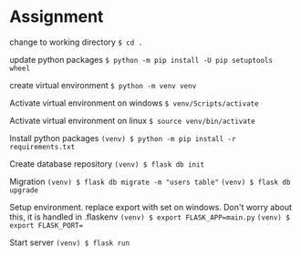 

Assignment
==========

change to working directory
```$ cd .```

update python packages
```$ python -m pip install -U pip setuptools wheel ```

create virtual environment
```$ python -m venv venv```

Activate virtual environment on windows
```$ venv/Scripts/activate```

Activate virtual environment on linux
```$ source venv/bin/activate```

Install python packages
```(venv) $ python -m pip install -r requirements.txt```

Create database repository
```(venv) $ flask db init```

Migration
```(venv) $ flask db migrate -m "users table"```
```(venv) $ flask db upgrade```

Setup environment. replace export with set on windows.
Don't worry about this, it is handled in .flaskenv
```(venv) $ export FLASK_APP=main.py```
```(venv) $ export FLASK_PORT=```

Start server
```(venv) $ flask run```
